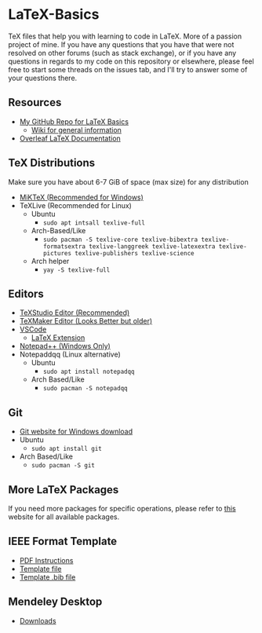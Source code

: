 # LaTeX-Basics
TeX files that help you with learning to code in LaTeX. More of a passion project of mine. If you have any questions that you have that were not resolved on other forums (such as stack exchange), or if you have any questions in regards to my code on this repository or elsewhere, please feel free to start some threads on the issues tab, and I'll try to answer some of your questions there.

## Resources
 - [My GitHub Repo for LaTeX Basics](https://github.com/TheJollyDuck/LaTeX-Basics)
   - [Wiki for general information](https://github.com/TheJollyDuck/LaTeX-Basics/wiki)
 - [Overleaf LaTeX Documentation](https://www.overleaf.com/learn)
 
## TeX Distributions
 Make sure you have about 6-7 GiB of space (max size) for any distribution
 - [MiKTeX (Recommended for Windows)](https://miktex.org/download)
 - TeXLive (Recommended for Linux)
    - Ubuntu 
      - ```sudo apt intsall texlive-full```
    - Arch-Based/Like 
       - ```sudo pacman -S texlive-core texlive-bibextra texlive-formatsextra texlive-langgreek texlive-latexextra texlive-pictures texlive-publishers texlive-science```
    - Arch helper
      - ```yay -S texlive-full```
 
## Editors
 - [TeXStudio Editor (Recommended)](https://www.texstudio.org/)
 - [TeXMaker Editor (Looks Better but older)](https://www.xm1math.net/texmaker/log.html)
 - [VSCode](https://code.visualstudio.com/)
    - [LaTeX Extension](https://marketplace.visualstudio.com/items?itemName=James-Yu.latex-workshop)
 - [Notepad++ (Windows Only)](https://notepad-plus-plus.org/downloads/)
 - Notepaddqq (Linux alternative)
    - Ubuntu
      - ```sudo apt install notepadqq```
    - Arch Based/Like
      - ```sudo pacman -S notepadqq```

## Git
  - [Git website for Windows download](https://git-scm.com/)
  - Ubuntu
    - ```sudo apt install git```
  - Arch Based/Like
    - ```sudo pacman -S git```

## More LaTeX Packages
  If you need more packages for specific operations, please refer to [this](https://ctan.org/) website for all available packages.
  
## IEEE Format Template
  - [PDF Instructions](http://www.ctan.org/tex-archive/macros/latex/contrib/IEEEtran/IEEEtran_HOWTO.pdf)
  - [Template file](https://www.ieee.org/content/dam/ieee-org/ieee/web/org/pubs/conference-latex-template_10-17-19.zip)
  - [Template .bib file](https://www.ieee.org/content/dam/ieee-org/ieee/web/org/conferences/IEEEtranBST2.zip)

## Mendeley Desktop
  - [Downloads](https://www.mendeley.com/download-reference-manager/windows)
